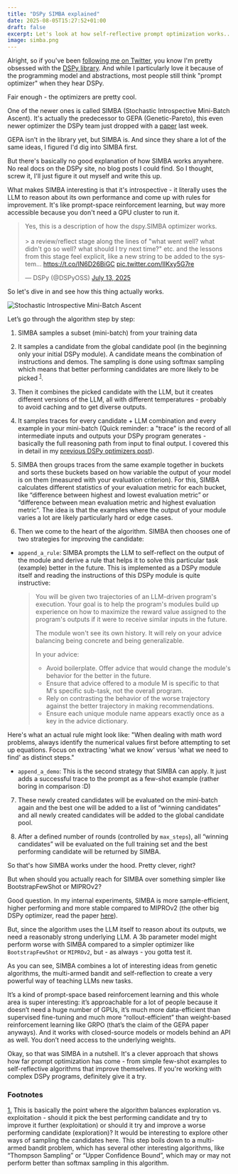 ```yaml
---
title: "DSPy SIMBA explained"
date: 2025-08-05T15:27:52+01:00
draft: false
excerpt: Let's look at how self-reflective prompt optimization works...
image: simba.png
---
```

Alright, so if you've been [following me on Twitter](https://twitter.com/rasmus1610), you know I'm pretty obsessed with the [DSPy library](https://dspy.ai). And while I particularly love it because of the programming model and abstractions, most people still think "prompt optimizer" when they hear DSPy.

Fair enough - the optimizers are pretty cool.

One of the newer ones is called SIMBA (Stochastic Introspective Mini-Batch Ascent). It's actually the predecessor to GEPA (Genetic-Pareto), this even newer optimizer the DSPy team just dropped with a [paper](https://arxiv.org/abs/2507.19457) last week.

GEPA isn't in the library yet, but SIMBA is. And since they share a lot of the same ideas, I figured I'd dig into SIMBA first.

But there's basically no good explanation of how SIMBA works anywhere. No real docs on the DSPy site, no blog posts I could find. So I thought, screw it, I'll just figure it out myself and write this up.

What makes SIMBA interesting is that it's introspective - it literally uses the LLM to reason about its own performance and come up with rules for improvement. It's like prompt-space reinforcement learning, but way more accessible because you don't need a GPU cluster to run it.

<blockquote class="twitter-tweet"><p lang="en" dir="ltr">Yes, this is a description of how the dspy.SIMBA optimizer works.<br><br>&gt; a review/reflect stage along the lines of &quot;what went well? what didn&#39;t go so well? what should I try next time?&quot; etc. and the lessons from this stage feel explicit, like a new string to be added to the system… <a href="https://t.co/IN6D26BiGC">https://t.co/IN6D26BiGC</a> <a href="https://t.co/IIKxy5G7re">pic.twitter.com/IIKxy5G7re</a></p>&mdash; DSPy (@DSPyOSS) <a href="https://twitter.com/DSPyOSS/status/1944437156673474705?ref_src=twsrc%5Etfw">July 13, 2025</a></blockquote> <script async src="https://platform.twitter.com/widgets.js" charset="utf-8"></script>

So let's dive in and see how this thing actually works.

![Stochastic Introspective Mini-Batch Ascent](/images/simba.png)

Let’s go through the algorithm step by step:

1. SIMBA samples a subset (mini-batch) from your training data

2. It samples a candidate from the global candidate pool (in the beginning only your initial DSPy module). A candidate means the combination of instructions and demos. The sampling is done using softmax sampling which means that better performing candidates are more likely to be picked <sup><a href="#fn1" id="ref1">1</a></sup>.


3. Then it combines the picked candidate with the LLM, but it creates different versions of the LLM, all with different temperatures - probably to avoid caching and to get diverse outputs.

4. It samples traces for every candidate + LLM combination and every example in your mini-batch (Quick reminder: a "trace" is the record of all intermediate inputs and outputs your DSPy program generates - basically the full reasoning path from input to final output. I covered this in detail in my [previous DSPy optimizers post](/posts/dspy-optimizers)).

5. SIMBA then groups traces from the same example together in buckets and sorts these buckets based on how variable the output of your model is on them (measured with your evaluation criterion). For this, SIMBA calculates different statistics of your evaluation metric for each bucket, like “difference between highest and lowest evaluation metric” or “difference between mean evaluation metric and highest evaluation metric”. The idea is that the examples where the output of your module varies a lot are likely particularly hard or edge cases.

6. Then we come to the heart of the algorithm. SIMBA then chooses one of two strategies for improving the candidate:

- `append_a_rule`: SIMBA prompts the LLM to self-reflect on the output of the module and derive a rule that helps it to solve this particular task (example) better in the future. This is implemented as a DSPy module itself and reading the instructions of this DSPy module is quite instructive:


    > You will be given two trajectories of an LLM-driven program's execution. Your goal is to help the program's modules
    build up experience on how to maximize the reward value assigned to the program's outputs if it were to receive
    similar inputs in the future.
    >
    > The module won't see its own history. It will rely on your advice balancing being concrete and being generalizable.
    >
    > In your advice:
    > - Avoid boilerplate. Offer advice that would change the module's behavior for the better in the future.
    > - Ensure that advice offered to a module M is specific to that M's specific sub-task, not the overall program.
    > - Rely on contrasting the behavior of the worse trajectory against the better trajectory in making recommendations.
    > - Ensure each unique module name appears exactly once as a key in the advice dictionary.


Here's what an actual rule might look like: "When dealing with math word problems, always identify the numerical values first before attempting to set up equations. Focus on extracting 'what we know' versus 'what we need to find' as distinct steps."

- `append_a_demo`: This is the second strategy that SIMBA can apply. It just adds a successful trace to the prompt as a few-shot example (rather boring in comparison :D)

7. These newly created candidates will be evaluated on the mini-batch again and the best one will be added to a list of “winning candidates” and all newly created candidates will be added to the global candidate pool.

8. After a defined number of rounds (controlled by `max_steps`), all “winning candidates” will be evaluated on the full training set and the best performing candidate will be returned by SIMBA.

So that's how SIMBA works under the hood. Pretty clever, right?

But when should you actually reach for SIMBA over something simpler like BootstrapFewShot or MIPROv2?

Good question. In my internal experiments, SIMBA is more sample-efficient, higher performing and more stable compared to MIPROv2 (the other big DSPy optimizer, read the paper [here](https://arxiv.org/abs/2406.11695)).

But, since the algorithm uses the LLM itself to reason about its outputs, we need a reasonably strong underlying LLM. A 3b parameter model might perform worse with SIMBA compared to a simpler optimizer like `BootstrapFewShot` or `MIPROv2`, but - as always - you gotta test it.

As you can see, SIMBA combines a lot of interesting ideas from genetic algorithms, the multi-armed bandit and self-reflection to create a very powerful way of teaching LLMs new tasks.

It’s a kind of prompt-space based reinforcement learning and this whole area is super interesting: it’s approachable for a lot of people because it doesn’t need a huge number of GPUs, it’s much more data-efficient than supervised fine-tuning and much more “rollout-efficient” than weight-based reinforcement learning like GRPO (that’s the claim of the GEPA paper anyways). And it works with closed-source models or models behind an API as well. You don’t need access to the underlying weights.

Okay, so that was SIMBA in a nutshell. It's a clever approach that shows how far prompt optimization has come - from simple few-shot examples to self-reflective algorithms that improve themselves. If you're working with complex DSPy programs, definitely give it a try.

### Footnotes
<div id="fn1">
<p><a href="#ref1">1.</a> This is basically the point where the algorithm balances exploration vs. exploitation - should it pick the best performing candidate and try to improve it further (exploitation) or should it try and improve a worse performing candidate (exploration)? It would be interesting to explore other ways of sampling the candidates here. This step boils down to a multi-armed bandit problem, which has several other interesting algorithms, like “Thompson Sampling” or “Upper Confidence Bound”, which may or may not perform better than softmax sampling in this algorithm.</p>
</div>
